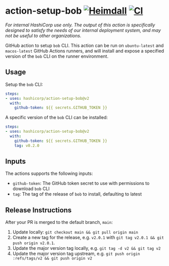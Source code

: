 # action-setup-bob [![Heimdall](https://heimdall.hashicorp.services/api/v1/assets/action-setup-bob/badge.svg?key=53a349ec7ff1ff896dfb0889f8410527df8156e287294445dcc504e1c55e88bb)](https://heimdall.hashicorp.services/site/assets/action-setup-bob) [![CI](https://github.com/hashicorp/action-setup-bob/actions/workflows/ci.yml/badge.svg)](https://github.com/hashicorp/action-setup-bob/actions/workflows/ci.yml)

_For internal HashiCorp use only. The output of this action is specifically
designed to satisfy the needs of our internal deployment system, and may not be
useful to other organizations._

GitHub action to setup `bob` CLI. This action can be run on `ubuntu-latest` and `macos-latest` GitHub Actions runners, and will install and expose a specified version of the `bob` CLI on the runner environment.

## Usage

Setup the `bob` CLI:

```yaml
steps:
- uses: hashicorp/action-setup-bob@v2
  with:
    github-token: ${{ secrets.GITHUB_TOKEN }}
```

A specific version of the `bob` CLI can be installed:

```yaml
steps:
- uses: hashicorp/action-setup-bob@v2
  with:
    github-token: ${{ secrets.GITHUB_TOKEN }}
    tag: v0.2.0
```

## Inputs
The actions supports the following inputs:

- `github-token`: The GitHub token secret to use with permissions to download `bob` CLI
- `tag`: The tag of the release of `bob` to install, defaulting to latest

## Release Instructions

After your PR is merged to the default branch, `main`:
1. Update locally: `git checkout main && git pull origin main`
1. Create a new tag for the release, e.g. `v2.0.1` with `git tag v2.0.1 && git push origin v2.0.1`.
1. Update the major version tag locally, e.g. `git tag -d v2 && git tag v2`
1. Update the major version tag upstream, e.g. `git push origin :refs/tags/v2 && git push origin v2`
